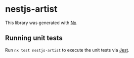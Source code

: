 # nestjs-artist

This library was generated with [Nx](https://nx.dev).

## Running unit tests

Run `nx test nestjs-artist` to execute the unit tests via [Jest](https://jestjs.io).
